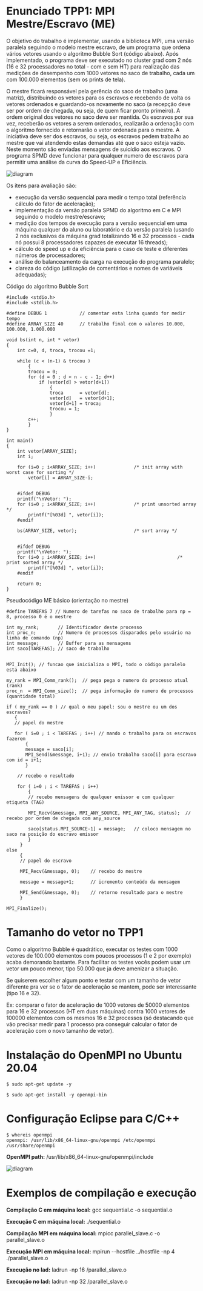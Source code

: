 # Enunciado TPP1: MPI Mestre/Escravo (ME)

O objetivo do trabalho é implementar, usando a biblioteca MPI, uma versão paralela seguindo o modelo mestre escravo, de um programa que ordena vários vetores usando o algoritmo Bubble Sort (código abaixo). Após implementado, o programa deve ser executado no cluster grad com 2 nós (16 e 32 processadores no total - com e sem HT) para realização das medições de desempenho com 1000 vetores no saco de trabalho, cada um com 100.000 elementos (sem os prints de tela).

O mestre ficará responsável pela gerência do saco de trabalho (uma matriz), distribuindo os vetores para os escravos e recebendo de volta os vetores ordenados e guardando-os novamente no saco (a recepção deve ser por ordem de chegada, ou seja, de quem ficar pronto primeiro). A ordem original dos vetores no saco deve ser mantida. Os escravos por sua vez, receberão os vetores a serem ordenados, realizarão a ordenação com o algoritmo fornecido e retornarão o vetor ordenada para o mestre. A iniciativa deve ser dos escravos, ou seja, os escravos pedem trabalho ao mestre que vai atendendo estas demandas até que o saco esteja vazio. Neste momento são enviadas mensagens de suicídio aos escravos. O programa SPMD deve funcionar para qualquer numero de escravos para permitir uma análise da curva do Speed-UP e Eficiência.

![diagram](images/MS.gif?raw=true "Funcionamento do modelo mestre escravo na ordenação de vários vetores (saco de trabalho)")

Os itens para avaliação são:

* execução da versão sequencial para medir o tempo total (referência cálculo do fator de aceleração);
* implementação da versão paralela SPMD do algoritmo em C e MPI seguindo o modelo mestre/escravo;
* medição dos tempos de execução para a versão sequencial em uma máquina qualquer do aluno ou laboratório e da versão paralela (usando 2 nós exclusivos da máquina grad totalizando 16 e 32 processos - cada nó possui 8 processadores capazes de executar 16 threads);
* cálculo do speed up e da eficiência para o caso de teste e diferentes números de processadores;
* análise do balanceamento da carga na execução do programa paralelo;
* clareza do código (utilização de comentários e nomes de variáveis adequadas);

Código do algoritmo Bubble Sort

```
#include <stdio.h>
#include <stdlib.h>

#define DEBUG 1            // comentar esta linha quando for medir tempo
#define ARRAY_SIZE 40      // trabalho final com o valores 10.000, 100.000, 1.000.000

void bs(int n, int * vetor)
{
    int c=0, d, troca, trocou =1;

    while (c < (n-1) & trocou )
        {
        trocou = 0;
        for (d = 0 ; d < n - c - 1; d++)
            if (vetor[d] > vetor[d+1])
                {
                troca      = vetor[d];
                vetor[d]   = vetor[d+1];
                vetor[d+1] = troca;
                trocou = 1;
                }
        c++;
        }
}
```

```
int main()
{
    int vetor[ARRAY_SIZE];
    int i;

    for (i=0 ; i<ARRAY_SIZE; i++)              /* init array with worst case for sorting */
        vetor[i] = ARRAY_SIZE-i;
   

    #ifdef DEBUG
    printf("\nVetor: ");
    for (i=0 ; i<ARRAY_SIZE; i++)              /* print unsorted array */
        printf("[%03d] ", vetor[i]);
    #endif

    bs(ARRAY_SIZE, vetor);                     /* sort array */


    #ifdef DEBUG
    printf("\nVetor: ");
    for (i=0 ; i<ARRAY_SIZE; i++)                              /* print sorted array */
        printf("[%03d] ", vetor[i]);
    #endif

    return 0;
}
```

Pseudocódigo ME básico (orientação no mestre)

```
#define TAREFAS 7 // Numero de tarefas no saco de trabalho para np = 8, processo 0 é o mestre

int my_rank;       // Identificador deste processo
int proc_n;        // Numero de processos disparados pelo usuário na linha de comando (np)
int message;       // Buffer para as mensagens 
int saco[TAREFAS]; // saco de trabalho


MPI_Init(); // funcao que inicializa o MPI, todo o código paralelo esta abaixo

my_rank = MPI_Comm_rank();  // pega pega o numero do processo atual (rank)
proc_n  = MPI_Comm_size();  // pega informação do numero de processos (quantidade total)

if ( my_rank == 0 ) // qual o meu papel: sou o mestre ou um dos escravos?
   {
   // papel do mestre

   for ( i=0 ; i < TAREFAS ; i++) // mando o trabalho para os escravos fazerem
       {
       message = saco[i];
       MPI_Send(&message, i+1); // envio trabalho saco[i] para escravo com id = i+1;
       } 

    // recebo o resultado

    for ( i=0 ; i < TAREFAS ; i++)
        {
        // recebo mensagens de qualquer emissor e com qualquer etiqueta (TAG)

        MPI_Recv(&message, MPI_ANY_SOURCE, MPI_ANY_TAG, status);  // recebo por ordem de chegada com any_source

        saco[status.MPI_SOURCE-1] = message;   // coloco mensagem no saco na posição do escravo emissor
        }
     }              
else               
     {
     // papel do escravo

     MPI_Recv(&message, 0);    // recebo do mestre

     message = message+1;      // icremento conteúdo da mensagem

     MPI_Send(&message, 0);    // retorno resultado para o mestre
     }

MPI_Finalize();
```

# Tamanho do vetor no TPP1

Como o algoritmo Bubble é quadrático, executar os testes com 1000 vetores de 100.000 elementos com poucos processos (1 e 2 por exemplo) acaba demorando bastante. Para facilitar os testes vocês podem usar um vetor um pouco menor, tipo 50.000 que ja deve amenizar a situação. 

Se quiserem escolher algum ponto e testar com um tamanho de vetor diferente pra ver se o fator de aceleração se mantem, pode ser interessante (tipo 16 e 32).

Ex: comparar o fator de aceleração de 1000 vetores de 50000 elementos para 16 e 32 processos (HT em duas máquinas) contra 1000 vetores de 100000 elementos com os mesmos 16 e 32 processos (só destacando que vão precisar medir para 1 processo pra conseguir calcular o fator de aceleração com o novo tamanho de vetor). 


# Instalação do OpenMPI no Ubuntu 20.04

```
$ sudo apt-get update -y
```

```
$ sudo apt-get install -y openmpi-bin
```

# Configuração Eclipse para C/C++

```
$ whereis openmpi
openmpi: /usr/lib/x86_64-linux-gnu/openmpi /etc/openmpi /usr/share/openmpi
```

**OpenMPI path:** /usr/lib/x86_64-linux-gnu/openmpi/include

![diagram](images/PathsAndSymbols.png?raw=true "Caminho para configurar o build do MPI no Eclipse")


# Exemplos de compilação e execução

**Compilação C em máquina local:** gcc sequential.c -o sequential.o

**Execução C em máquina local:** ./sequential.o

**Compilação MPI em máquina local:** mpicc parallel_slave.c -o parallel_slave.o

**Execução MPI em máquina local:** mpirun --hostfile ../hostfile -np 4 ./parallel_slave.o

**Execução no lad:** ladrun -np 16 /parallel_slave.o

**Execução no lad:** ladrun -np 32 /parallel_slave.o


